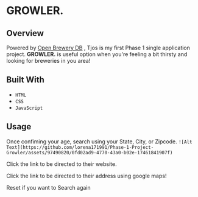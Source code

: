 # GROWLER.

## Overview
Powered by [Open Brewery DB](https://www.openbrewerydb.org/) , Tjos is my first Phase 1 single application project. **GROWLER.** is useful option when you're feeling a bit thirsty and looking for breweries in you area!

## Built With
- `HTML`
- `CSS`
- `JavaScript`

## Usage
Once confiming your age, search using your State, City, or Zipcode.
`![Alt Text](https://github.com/lorena171991/Phase-1-Project-Growler/assets/97490820/0fd02ad9-4770-43a0-b02e-17461841907f)`

Click the link to be directed to their website.

Click the link to be directed to their address using google maps!

Reset if you want to Search again